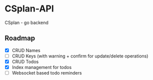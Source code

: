 # CSplan-API
CSplan - go backend

## Roadmap
- [x] CRUD Names
- [ ] CRUD Keys (with warning + confirm for update/delete operations)
- [x] CRUD Todos
- [x] Index management for todos
- [ ] Websocket based todo reminders
